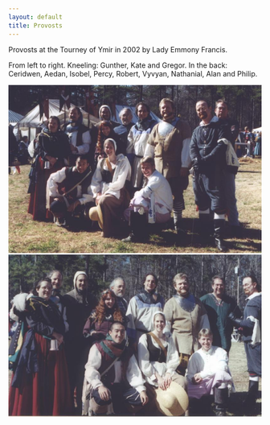 ```yaml
---
layout: default
title: Provosts
---
```


Provosts at the Tourney of Ymir in 2002 by Lady Emmony Francis.

From left to right.  Kneeling: Gunther, Kate and Gregor.  In the back: Ceridwen, Aedan, Isobel, Percy, Robert, Vyvyan, Nathanial, Alan and Philip.

![](/images/Provosts_at_Ymir1.jpg)
![](/images/Provosts_at_Ymir2.jpg)
